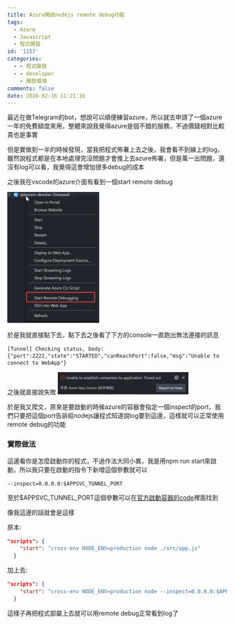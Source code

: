 ```yaml
---
title: Azure開啟nodejs remote debug功能
tags:
  - Azure
  - Javascript
  - 程式開發
id: '1157'
categories:
  - - 程式開發
  - - developer
    - 開發環境
comments: false
date: 2020-02-16 11:21:16
---
```


最近在做Telegram的bot，想說可以順便練習azure，所以就去申請了一個azure一年的免費額度來用，整體來說我覺得azure是個不錯的服務，不過價錢相對比較貴也是事實

但是實做到一半的時候發現，當我把程式佈署上去之後，我會看不到線上的log，雖然說程式都是在本地處理完沒問題才會推上去azure佈署，但是萬一出問題，還沒有log可以看，我覺得這會增加很多debug的成本

之後我在vscode的azure介面有看到一個start remote debug

![azure remote debug](./azure-nodejs-remote-debug/Code_ZbwibvRLVx-211x300.png)

於是我就直接點下去，點下去之後看了下方的console一直跑出無法連接的訊息

```shell
[Tunnel] Checking status, body: {"port":2222,"state":"STARTED","canReachPort":false,"msg":"Unable to connect to WebApp"}
```

之後就直接說失敗 ![azure remote debug fail](./azure-nodejs-remote-debug/Code_8Z0gKBgean-300x51.png)

於是我又爬文，原來是要啟動的時候azure的容器會指定一個inspect的port，我們只要把這個port告訴給nodejs讓程式知道說log要到這邊，這樣就可以正常使用remote debug的功能

### 實際做法

這邊看你是怎麼啟動你的程式，不過作法大同小異，我是用npm run start來啟動，所以我只要在啟動的指令下新增這個參數就可以

```shell
--inspect=0.0.0.0:$APPSVC_TUNNEL_PORT
```

至於$APPSVC\_TUNNEL\_PORT這個參數可以在[官方啟動容器的code](https://github.com/Azure/azure-functions-docker/blob/master/host/2.0/stretch/amd64/appservice/start.sh "官方啟動容器的code")裡面找到

像我這邊的話就會是這樣

原本:

```json
"scripts": {
    "start": "cross-env NODE_ENV=production node ./src/app.js"
  }
```

加上去:

```json
"scripts": {
    "start": "cross-env NODE_ENV=production node --inspect=0.0.0.0:$APPSVC_TUNNEL_PORT ./src/app.js"
  }
```

這樣子再把程式部屬上去就可以用remote debug正常看到log了